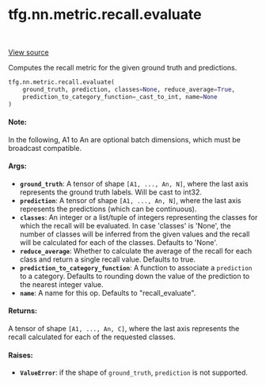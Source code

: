 <div itemscope itemtype="http://developers.google.com/ReferenceObject">
<meta itemprop="name" content="tfg.nn.metric.recall.evaluate" />
<meta itemprop="path" content="Stable" />
</div>

# tfg.nn.metric.recall.evaluate

<!-- Insert buttons and diff -->

<table class="tfo-notebook-buttons tfo-api" align="left">
</table>

<a target="_blank" href="https://github.com/tensorflow/graphics/blob/master/tensorflow_graphics/nn/metric/recall.py">View source</a>



Computes the recall metric for the given ground truth and predictions.

```python
tfg.nn.metric.recall.evaluate(
    ground_truth, prediction, classes=None, reduce_average=True,
    prediction_to_category_function=_cast_to_int, name=None
)
```



<!-- Placeholder for "Used in" -->


#### Note:

In the following, A1 to An are optional batch dimensions, which must be
broadcast compatible.



#### Args:


* <b>`ground_truth`</b>: A tensor of shape `[A1, ..., An, N]`, where the last axis
  represents the ground truth labels. Will be cast to int32.
* <b>`prediction`</b>: A tensor of shape `[A1, ..., An, N]`, where the last axis
  represents the predictions (which can be continuous).
* <b>`classes`</b>: An integer or a list/tuple of integers representing the classes for
  which the recall will be evaluated. In case 'classes' is 'None', the
  number of classes will be inferred from the given values and the recall
  will be calculated for each of the classes. Defaults to 'None'.
* <b>`reduce_average`</b>: Whether to calculate the average of the recall for each
  class and return a single recall value. Defaults to true.
* <b>`prediction_to_category_function`</b>: A function to associate a `prediction` to a
  category. Defaults to rounding down the value of the prediction to the
  nearest integer value.
* <b>`name`</b>: A name for this op. Defaults to "recall_evaluate".


#### Returns:

A tensor of shape `[A1, ..., An, C]`, where the last axis represents the
recall calculated for each of the requested classes.



#### Raises:


* <b>`ValueError`</b>: if the shape of `ground_truth`, `prediction` is not supported.